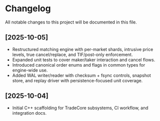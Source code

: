 # Changelog

All notable changes to this project will be documented in this file.

## [2025-10-05]
- Restructured matching engine with per-market shards, intrusive price levels, true cancel/replace, and TIF/post-only enforcement.
- Expanded unit tests to cover maker/taker interaction and cancel flows.
- Introduced canonical order enums and flags in common types for engine-wide use.
- Added WAL writer/reader with checksum + fsync controls, snapshot store, and replay driver with persistence-focused unit coverage.

## [2025-10-04]
- Initial C++ scaffolding for TradeCore subsystems, CI workflow, and integration docs.

